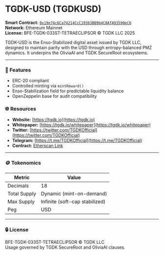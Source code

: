 # TGDK-USD (TGDKUSD)

**Smart Contract:** [`0x19e74c6Ca74214CcC19363BB9b4C8AfA93590eC6`](https://etherscan.io/token/0x19e74c6Ca74214CcC19363BB9b4C8AfA93590eC6)  
**Network:** Ethereum Mainnet  
**License:** BFE-TGDK-033ST-TETRAECLIPSOR © TGDK LLC 2025

TGDK-USD is the Enso-Stabilized digital asset issued by TGDK LLC, designed to maintain parity with the USD through entropy-balanced PMZ dynamics. It underpins the OliviaAI and TGDK SecureRoot ecosystems.

---

### 🧱 Features
- ERC-20 compliant
- Controlled minting via `mintReward()`
- Enso-Stabilization field for predictable liquidity balance
- OpenZeppelin base for audit compatibility

### 🌐 Resources
- **Website:** [https://tgdk.io](https://tgdk.io)
- **Whitepaper:** [https://tgdk.io/whitepaper](https://tgdk.io/whitepaper)
- **Twitter:** [https://twitter.com/TGDKOfficial](https://twitter.com/TGDKOfficial)
- **Telegram:** [https://t.me/TGDKOfficial](https://t.me/TGDKOfficial)
- **Contract:** [Etherscan Link](https://etherscan.io/token/0x19e74c6Ca74214CcC19363BB9b4C8AfA93590eC6)

---

### 🪙 Tokenomics
| Metric | Value |
|--------|--------|
| Decimals | 18 |
| Total Supply | Dynamic (mint-on-demand) |
| Max Supply | Infinite (soft-cap stabilized) |
| Peg | USD |

---

### 🔒 License
BFE-TGDK-033ST-TETRAECLIPSOR © TGDK LLC  
Usage governed by TGDK SecureRoot and OliviaAI clauses.
